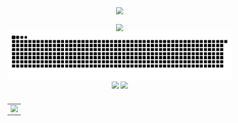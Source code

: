 <div align="center">

  <!-- dynamic typing effect 动态打字效果 -->
  <div>
    <a href="https://blog.sunguoqi.com/">
      <img src="https://readme-typing-svg.herokuapp.com/?lines=console.log(%22Hello%2C%20World!%22);print(%22Hello%2C%20World!%22);&center=true&size=27">
    </a>
  </div>

  <!-- for beauty 留个空行好看点 -->
  <div>&nbsp;</div>

  <!-- profile logo 个人资料徽标 -->
  <div>
    <a href="https://ycfsh.top/" target="_blank"><img  align=center src="https://img.shields.io/badge/blog-博客-%234894ff?style=flat"/></a>
  </div>

  <!-- Snake Code Contribution Map 贪吃蛇代码贡献图 -->
  <!-- snake -->
<picture>
  <source media="(prefers-color-scheme: dark)" srcset="https://github.com/YuChenFen/YuChenFen/blob/output/github-snake-dark.svg" />
  <source media="(prefers-color-scheme: light)" srcset="https://github.com/YuChenFen/YuChenFen/blob/output/github-snake.svg" />
  <img alt="github-snake" src="github-snake.svg" />
</picture>

</div>

<!-- GitHub 数据统计 -->
<div align="center">
  <img height="137px" src="https://github-readme-stats.vercel.app/api?username=YuChenFen&locale=cn&line_height=21&show_icons=true&hide=&theme=&rank_icon=percentile&hide_title=true"/>
  <img height="137px" src="https://github-readme-stats.vercel.app/api/top-langs/?username=YuChenFen&locale=cn&line_height=21&theme=&langs_count=6&layout=compact&custom_title=编程语言&hide_title=true"/>
  <div>&nbsp;</div>
</div>

<!-- GitHub Activity Graph GitHub 活动图 -->
<table>
  <tr>
    <td>
      <picture>
        <source media="(prefers-color-scheme: dark)" srcset="https://github-readme-activity-graph.vercel.app/graph?username=YuChenFen&theme=github&bg_color=FF000000&hide_border=true" />
        <source media="(prefers-color-scheme: light)" srcset="https://github-readme-activity-graph.vercel.app/graph?username=YuChenFen&theme=github&bg_color=FF000000&color=000000&hide_border=true" />
        <img src="https://github-readme-activity-graph.vercel.app/graph?username=YuChenFen&theme=xcode&bg_color=FF000000&hide_border=true" />
      </picture>
  </tr>
</table>

